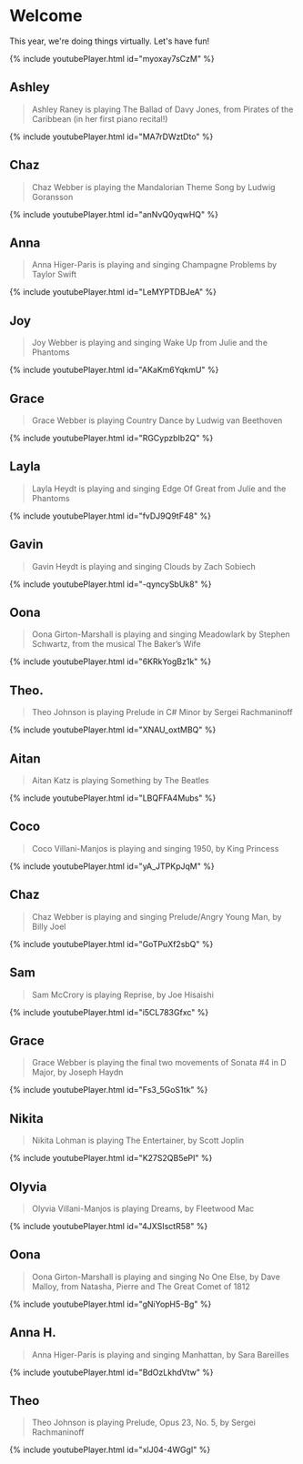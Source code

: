 # Welcome

This year, we're doing things virtually. Let's have fun!

{% include youtubePlayer.html id="myoxay7sCzM" %}

## Ashley
> Ashley Raney is playing The Ballad of Davy Jones, from Pirates of the Caribbean (in her first piano recital!)

{% include youtubePlayer.html id="MA7rDWztDto" %}

## Chaz
> Chaz Webber is playing the Mandalorian Theme Song by Ludwig Goransson

{% include youtubePlayer.html id="anNvQ0yqwHQ" %}

## Anna 
> Anna Higer-Paris is playing and singing Champagne Problems by Taylor Swift

{% include youtubePlayer.html id="LeMYPTDBJeA" %}

## Joy 
> Joy Webber is playing and singing Wake Up from Julie and the Phantoms

{% include youtubePlayer.html id="AKaKm6YqkmU" %}

## Grace
> Grace Webber is playing Country Dance by Ludwig van Beethoven

{% include youtubePlayer.html id="RGCypzbIb2Q" %}

## Layla
> Layla Heydt is playing and singing Edge Of Great from Julie and the Phantoms

{% include youtubePlayer.html id="fvDJ9Q9tF48" %}

## Gavin
> Gavin Heydt is playing and singing Clouds by Zach Sobiech

{% include youtubePlayer.html id="-qyncySbUk8" %}

## Oona
> Oona Girton-Marshall is playing and singing Meadowlark by Stephen Schwartz, from the musical The Baker’s Wife

{% include youtubePlayer.html id="6KRkYogBz1k" %}

## Theo.
> Theo Johnson is playing Prelude in C# Minor by Sergei Rachmaninoff

{% include youtubePlayer.html id="XNAU_oxtMBQ" %}

## Aitan
> Aitan Katz is playing Something by The Beatles

{% include youtubePlayer.html id="LBQFFA4Mubs" %}

## Coco
> Coco Villani-Manjos is playing and singing 1950, by King Princess

{% include youtubePlayer.html id="yA_JTPKpJqM" %}

## Chaz
> Chaz Webber is playing and singing Prelude/Angry Young Man, by Billy Joel

{% include youtubePlayer.html id="GoTPuXf2sbQ" %}

## Sam
> Sam McCrory is playing Reprise, by Joe Hisaishi

{% include youtubePlayer.html id="i5CL783Gfxc" %}

## Grace
> Grace Webber is playing the final two movements of Sonata #4 in D Major, by Joseph Haydn

{% include youtubePlayer.html id="Fs3_5GoS1tk" %}

## Nikita
> Nikita Lohman is playing The Entertainer, by Scott Joplin

{% include youtubePlayer.html id="K27S2QB5ePI" %}

## Olyvia
> Olyvia Villani-Manjos is playing Dreams, by Fleetwood Mac

{% include youtubePlayer.html id="4JXSIsctR58" %}

## Oona
> Oona Girton-Marshall is playing and singing No One Else, by Dave Malloy, from Natasha, Pierre and The Great Comet of 1812

{% include youtubePlayer.html id="gNiYopH5-Bg" %}

## Anna H.
> Anna Higer-Paris is playing and singing Manhattan, by Sara Bareilles

{% include youtubePlayer.html id="BdOzLkhdVtw" %}

## Theo
> Theo Johnson is playing Prelude, Opus 23, No. 5, by Sergei Rachmaninoff

{% include youtubePlayer.html id="xlJ04-4WGgI" %}
